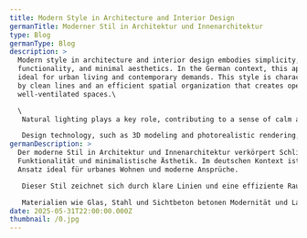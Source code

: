 ```yaml
---
title: Modern Style in Architecture and Interior Design
germanTitle: Moderner Stil in Architektur und Innenarchitektur
type: Blog
germanType: Blog
description: >
  Modern style in architecture and interior design embodies simplicity,
  functionality, and minimal aesthetics. In the German context, this approach is
  ideal for urban living and contemporary demands. This style is characterized
  by clean lines and an efficient spatial organization that creates open and
  well-ventilated spaces.\

  \
   Natural lighting plays a key role, contributing to a sense of calm and harmony within the environment. Neutral colors such as white, gray, and natural wood tones are used to create a clean and elegant atmosphere. Materials like glass, steel, and exposed concrete emphasize modernity and durability.

   Design technology, such as 3D modeling and photorealistic rendering, helps visualize spaces before construction. This provides clear opportunities for improvements and adaptations according to individual needs. Modern style is the ideal choice for those seeking a functional, aesthetic environment that aligns with the pace of contemporary living.
germanDescription: >
  Der moderne Stil in Architektur und Innenarchitektur verkörpert Schlichtheit,
  Funktionalität und minimalistische Ästhetik. Im deutschen Kontext ist dieser
  Ansatz ideal für urbanes Wohnen und moderne Ansprüche.

   Dieser Stil zeichnet sich durch klare Linien und eine effiziente Raumaufteilung aus, die offene und gut belüftete Räume schafft. Natürliches Licht spielt eine Schlüsselrolle und trägt zu einem Gefühl von Ruhe und Harmonie in der Umgebung bei. Neutrale Farben wie Weiß, Grau und natürliche Holztöne schaffen eine klare und elegante Atmosphäre.

   Materialien wie Glas, Stahl und Sichtbeton betonen Modernität und Langlebigkeit. Designtechnologien wie 3D-Modellierung und fotorealistisches Rendering helfen, Räume vor dem Bau zu visualisieren. Dies bietet klare Möglichkeiten für Verbesserungen und Anpassungen entsprechend den individuellen Bedürfnissen. Der moderne Stil ist die ideale Wahl für alle, die eine funktionale, ästhetische Umgebung suchen, die dem modernen Lebensstil entspricht.
date: 2025-05-31T22:00:00.000Z
thumbnail: /0.jpg
---
```


